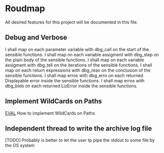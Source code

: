 # Roudmap
All desired features for this project will be documented in this file.

## Debug and Verbose
I shall map on each parameter variable with dbg_call on the start of the sensible functions.
I shall map on each variable assigment with dbg_step on the plain body of the sensible functions.
I shall map on each variable assigment with dbg_tell on the iterations of the sensible functions.
I shall map on each return expressions with dbg_reav on the conclusion of the sensible functions.
I shall map erros with dbg_erro on each returned Displayable error inside the sensible functions.
I shall map erros with dbg_bleb on each returned LizError inside the sensible functions.

## Implement WildCards on Paths
[EVAL](roud/wildcards.md) How to implement WildCards on Paths

## Independent thread to write the archive log file
[TODO] Probably is better to let the user tp pipe the stdout to some file by the OS system